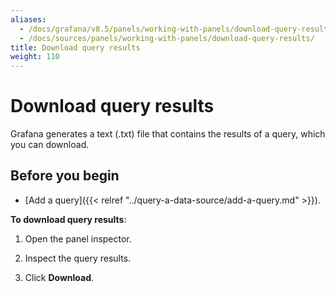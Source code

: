 ```yaml
---
aliases:
  - /docs/grafana/v8.5/panels/working-with-panels/download-query-results/
  - /docs/sources/panels/working-with-panels/download-query-results/
title: Download query results
weight: 110
---
```


# Download query results

Grafana generates a text (.txt) file that contains the results of a query, which you can download.

## Before you begin

- [Add a query]({{< relref "../query-a-data-source/add-a-query.md" >}}).

**To download query results**:

1. Open the panel inspector.

1. Inspect the query results.

1. Click **Download**.
